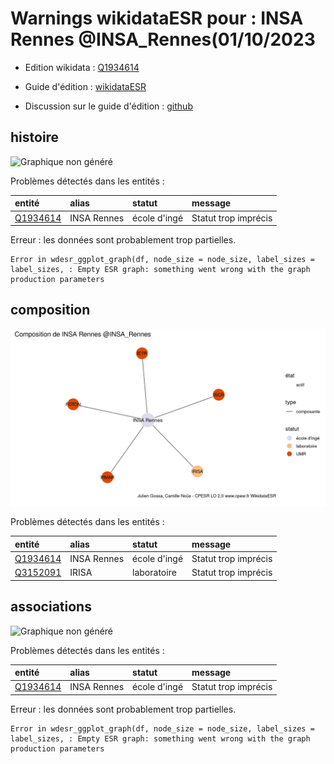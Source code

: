 Warnings wikidataESR pour : INSA Rennes @INSA_Rennes(01/10/2023
================

- Edition wikidata : [Q1934614](https://www.wikidata.org/wiki/Q1934614)
- Guide d'édition : [wikidataESR](https://github.com/cpesr/wikidataESR/)

- Discussion sur le guide d'édition : [github](https://github.com/cpesr/wikidataESR/issues)



## histoire 

![Graphique non généré](Q1934614-histoire.png) 

Problèmes détectés dans les entités :

|entité                                             |alias       |statut       |message              |
|:--------------------------------------------------|:-----------|:------------|:--------------------|
|[Q1934614](https://www.wikidata.org/wiki/Q1934614) |INSA Rennes |école d'ingé |Statut trop imprécis |

 


Erreur : les données sont probablement trop partielles.
```
Error in wdesr_ggplot_graph(df, node_size = node_size, label_sizes = label_sizes, : Empty ESR graph: something went wrong with the graph production parameters

``` 



## composition 

![Graphique non généré](Q1934614-composition.png) 

Problèmes détectés dans les entités :

|entité                                             |alias       |statut       |message              |
|:--------------------------------------------------|:-----------|:------------|:--------------------|
|[Q1934614](https://www.wikidata.org/wiki/Q1934614) |INSA Rennes |école d'ingé |Statut trop imprécis |
|[Q3152091](https://www.wikidata.org/wiki/Q3152091) |IRISA       |laboratoire  |Statut trop imprécis |

 



## associations 

![Graphique non généré](Q1934614-associations.png) 

Problèmes détectés dans les entités :

|entité                                             |alias       |statut       |message              |
|:--------------------------------------------------|:-----------|:------------|:--------------------|
|[Q1934614](https://www.wikidata.org/wiki/Q1934614) |INSA Rennes |école d'ingé |Statut trop imprécis |

 


Erreur : les données sont probablement trop partielles.
```
Error in wdesr_ggplot_graph(df, node_size = node_size, label_sizes = label_sizes, : Empty ESR graph: something went wrong with the graph production parameters

``` 

